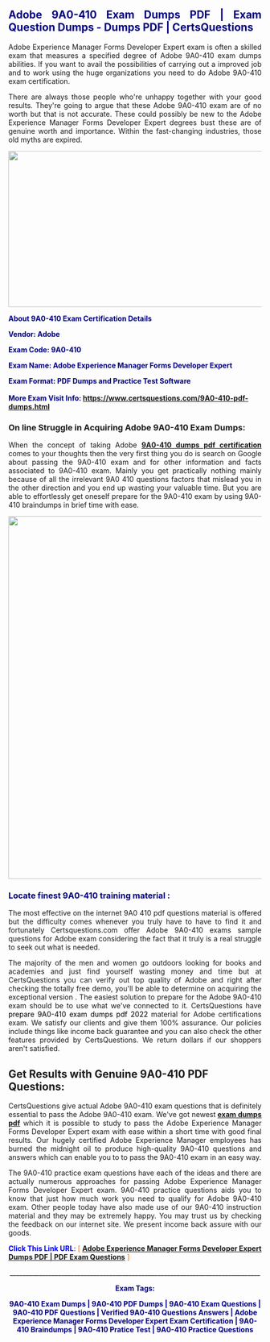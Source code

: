 <h2 style="text-align: justify;"><span style="color: #000080;">Adobe 9A0-410 Exam Dumps PDF | Exam Question Dumps - Dumps PDF | CertsQuestions</span></h2>
<p style="text-align: justify;">Adobe Experience Manager Forms Developer Expert exam is often a skilled exam that measures a specified degree of Adobe  9A0-410 exam dumps abilities. If you want to avail the possibilities of carrying out a improved job and to work using the huge organizations you need to do Adobe 9A0-410 exam certification.</p>
<p style="text-align: justify;">There are always those people who're unhappy together with your good results. They're going to argue that these Adobe  9A0-410 exam are of no worth but that is not accurate. These could possibly be new to the Adobe Experience Manager Forms Developer Expert degrees bust these are of genuine worth and importance. Within the fast-changing industries, those old myths are expired.</p>
<p><img style="display: block; margin-left: auto; margin-right: auto;" src="https://i.imgur.com/eaP4ae9.png" width="840" height="310" /></p>
<p><span style="color: #000080;"><strong>About 9A0-410 Exam Certification Details</strong></span></p>
<p><span style="color: #000080;"><strong>Vendor: Adobe<br /></strong></span></p>
<p><span style="color: #000080;"><strong>Exam Code: 9A0-410</strong></span></p>
<p><span style="color: #000080;"><strong>Exam Name: Adobe Experience Manager Forms Developer Expert</strong></span></p>
<p><span style="color: #000080;"><strong>Exam Format: PDF Dumps and Practice Test Software<br /><br />More Exam Visit Info: <span style="color: #ff6600;"><a href="https://www.certsquestions.com/9A0-410-pdf-dumps.html">https://www.certsquestions.com/9A0-410-pdf-dumps.html</a></span></strong></span></p>
<h3>On line Struggle in Acquiring Adobe 9A0-410 Exam Dumps:</h3>
<p style="text-align: justify;">When the concept of taking Adobe <a href="https://www.certsquestions.com/9A0-410-pdf-dumps.html"><strong> 9A0-410 dumps pdf certification</strong></a> comes to your thoughts then the very first thing you do is search on Google about passing the 9A0-410 exam and for other information and facts associated to 9A0-410 exam. Mainly you get practically nothing mainly because of all the irrelevant 9A0 410 questions factors that mislead you in the other direction and you end up wasting your valuable time. But you are able to effortlessly get oneself prepare for the 9A0-410 exam by using 9A0-410 braindumps in brief time with ease.</p>
<p><a href="https://www.certsquestions.com/9A0-410-pdf-dumps.html"><img style="display: block; margin-left: auto; margin-right: auto;" src="https://i.imgur.com/pxhoKQ2.png" width="720" /></a></p>
<h3><span style="color: #000080;">Locate finest  9A0-410 training material :</span></h3>
<p style="text-align: justify;">The most effective on the internet 9A0 410 pdf questions material is offered but the difficulty comes whenever you truly have to have to find it and fortunately Certsquestions.com offer Adobe 9A0-410 exams sample questions for Adobe  exam considering the fact that it truly is a real struggle to seek out what is needed.</p>
<p style="text-align: justify;">The majority of the men and women go outdoors looking for books and academies and just find yourself wasting money and time but at CertsQuestions you can verify out top quality of Adobe  and right after checking the totally free demo, you'll be able to determine on acquiring the exceptional version . The easiest solution to prepare for the Adobe 9A0-410 exam should be to use what we've connected to it. CertsQuestions have <span style="color: #000000;">prepare 9A0-410 exam dumps pdf 2022</span> material for Adobe certifications exam. We satisfy our clients and give them 100% assurance. Our policies include things like income back guarantee and you can also check the other features provided by CertsQuestions. We return dollars if our shoppers aren't satisfied.</p>
<h2>Get Results with Genuine 9A0-410 PDF Questions:</h2>
<p style="text-align: justify;">CertsQuestions give actual Adobe 9A0-410 exam questions that is definitely essential to pass the Adobe  9A0-410 exam. We've got newest<strong>&nbsp;<a href="https://www.certsquestions.com/">exam dumps pdf</a></strong>&nbsp;which it is possible to study to pass the Adobe Experience Manager Forms Developer Expert exam with ease within a short time with good final results. Our hugely certified Adobe Experience Manager employees has burned the midnight oil to produce high-quality 9A0-410 questions and answers which can enable you to to pass the 9A0-410 exam in an easy way.</p>
<p style="text-align: justify;">The 9A0-410 practice exam questions have each of the ideas and there are actually numerous approaches for passing Adobe Experience Manager Forms Developer Expert exam. 9A0-410 practice questions aids you to know that just how much work you need to qualify for Adobe  9A0-410 exam. Other people today have also made use of our 9A0-410 instruction material and they may be extremely happy. You may trust us by checking the feedback on our internet site. We present income back assure with our goods.</p>
<p style="text-align: justify;"><span style="color: #0000ff;"><strong>Click This Link URL</strong>:</span> <span style="color: #ff6600;">[ <strong><a href="https://www.certsquestions.com/adobe-experience-manager-certification.html">Adobe Experience Manager Forms Developer Expert Dumps PDF | PDF Exam Questions</a></strong> ]</span></p>
<p style="text-align: center;">______________________________________________________________________________</p>
<p style="text-align: center;"><span style="color: #000080;"><strong>Exam Tags:</strong></span></p>
<p style="text-align: center;"><span style="color: #000080;"><strong>9A0-410 Exam Dumps | 9A0-410 PDF Dumps | 9A0-410 Exam Questions | 9A0-410 PDF Questions | Verified 9A0-410 Questions Answers | Adobe Experience Manager Forms Developer Expert Exam Certification | 9A0-410 Braindumps | 9A0-410 Pratice Test | 9A0-410 Practice Questions</strong></span></p>
